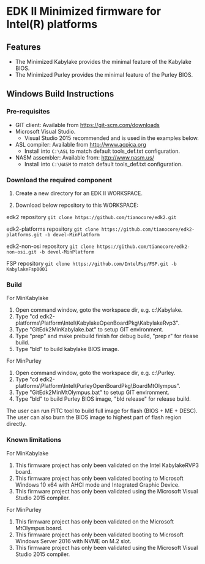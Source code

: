# **EDK II Minimized firmware for Intel(R) platforms**

## Features
* The Minimized Kabylake provides the minimal feature of the Kabylake BIOS.
* The Minimized Purley provides the minimal feature of the Purley BIOS.

## **Windows Build Instructions**

### Pre-requisites

* GIT client: Available from https://git-scm.com/downloads
* Microsoft Visual Studio.
  - Visual Studio 2015 recommended and is used in the examples below.
* ASL compiler: Available from http://www.acpica.org
  - Install into ```C:\ASL``` to match default tools_def.txt configuration.
* NASM assembler:  Available from: http://www.nasm.us/
  - Install into ```C:\NASM``` to match default tools_def.txt configuration.

### Download the required component

1. Create a new directory for an EDK II WORKSPACE.

2. Download below repository to this WORKSPACE:

edk2 repository
	``git clone https://github.com/tianocore/edk2.git``

edk2-platforms repository
	``git clone https://github.com/tianocore/edk2-platforms.git -b devel-MinPlatform``

edk2-non-osi repository
	``git clone https://github.com/tianocore/edk2-non-osi.git -b devel-MinPlatform``

FSP repository
	``git clone https://github.com/IntelFsp/FSP.git -b KabylakeFsp0001``

### Build

For MinKabylake
1. Open command window, goto the workspace dir, e.g. c:\Kabylake.
2. Type "cd edk2-platforms\Platform\Intel\KabylakeOpenBoardPkg\KabylakeRvp3".
3. Type "GitEdk2MinKabylake.bat" to setup GIT environment.
4. Type "prep" and make prebuild finish for debug build, "prep r" for rlease build.
5. Type "bld" to build kabylake BIOS image.

For MinPurley
1. Open command window, goto the workspace dir, e.g. c:\Purley.
2. Type "cd edk2-platforms\Platform\Intel\PurleyOpenBoardPkg\BoardMtOlympus".
3. Type "GitEdk2MinMtOlympus.bat" to setup GIT environment.
4. Type "bld" to build Purley BIOS image, "bld release" for release build.

The user can run FITC tool to build full image for flash (BIOS + ME + DESC). The user can also burn the BIOS image to highest part of flash region directly.

### Known limitations

For MinKabylake
1. This firmware project has only been validated on the Intel KabylakeRVP3 board.
2. This firmware project has only been validated booting to Microsoft Windows 10 x64 with AHCI mode and Integrated Graphic Device.
3. This firmware project has only been validated using the Microsoft Visual Studio 2015 compiler.

For MinPurley
1. This firmware project has only been validated on the Microsoft MtOlympus board.
2. This firmware project has only been validated booting to Microsoft Windows Server 2016 with NVME on M.2 slot.
3. This firmware project has only been validated using the Microsoft Visual Studio 2015 compiler.

